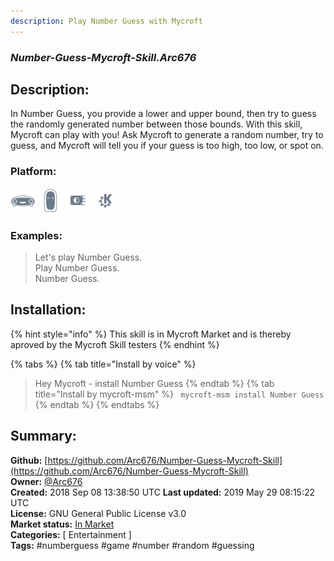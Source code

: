 ```yaml
---
description: Play Number Guess with Mycroft
---
```


### _Number-Guess-Mycroft-Skill.Arc676_  
## Description:  
In Number Guess, you provide a lower and upper bound, then try to guess the randomly generated number between those bounds. With this skill, Mycroft can play with you! Ask Mycroft to generate a random number, try to guess, and Mycroft will tell you if your guess is too high, too low, or spot on.  
### Platform:  
 ![Mark I](../.gitbook/assets/mark-1-icon.png)  ![Mark II](../.gitbook/assets/mark-2-icon.png)  ![Picroft](../.gitbook/assets/picroft-icon.png)  ![plasmoid](../.gitbook/assets/kde.png)   
### Examples:  
> Let's play Number Guess.  
> Play Number Guess.  
> Number Guess.  
  
## Installation:  
{% hint style="info" %}
This skill is in Mycroft Market and is thereby aproved by the Mycroft Skill testers
{% endhint %}
    
{% tabs %}
{% tab title="Install by voice" %}
> Hey Mycroft - install Number Guess
{% endtab %}
  {% tab title="Install by mycroft-msm" %}
``` mycroft-msm install Number Guess```
{% endtab %}
  {% endtabs %}
    
## Summary:  
**Github:** [https://github.com/Arc676/Number-Guess-Mycroft-Skill](https://github.com/Arc676/Number-Guess-Mycroft-Skill)  
**Owner:** [@Arc676](https://github.com/Arc676)  
**Created:** 2018 Sep 08 13:38:50 UTC  **Last updated:** 2019 May 29 08:15:22 UTC  
**License:** GNU General Public License v3.0  
**Market status:** [In Market](https://market.mycroft.ai/skill/skill-number-guess)  
**Categories:** [ Entertainment ]   
**Tags:** \#numberguess \#game \#number \#random \#guessing   
